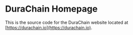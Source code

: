 # DuraChain Homepage
This is the source code for the DuraChain website located at [https://durachain.io](https://durachain.io).
